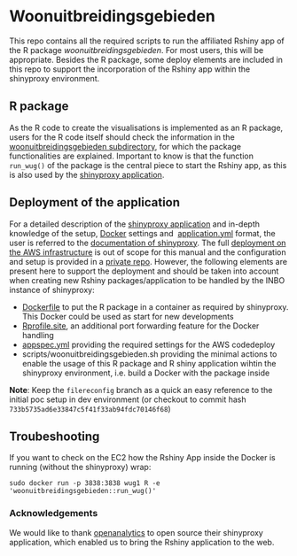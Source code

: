 
# Woonuitbreidingsgebieden 

This repo contains all the required scripts to run the affiliated Rshiny app of the R package *woonuitbreidingsgebieden*. For most users, this will be appropriate. Besides the R package, some deploy elements are included in this repo to support the incorporation of the Rshiny app within the shinyproxy environment.

## R package
As the R code to create the visualisations is implemented as an R package, users for the R code itself should check the information in the [woonuitbreidingsgebieden subdirectory](https://github.com/inbo/woonuitbreidingsgebieden/tree/master/woonuitbreidingsgebieden), for which the package functionalities are explained. Important to know is that the function `run_wug()` of the package is the central piece to start the Rshiny app, as this is also used by the [shinyproxy application](http://www.shinyproxy.io/). 

## Deployment of the application
For a detailed description of the [shinyproxy application](http://www.shinyproxy.io/) and in-depth knowledge of the setup, [Docker](https://github.com/inbo/woonuitbreidingsgebieden/blob/master/Dockerfile) settings and  [application.yml](https://github.com/inbo/woonuitbreidingsgebieden/blob/master/application.yml) format, the user is referred to the [documentation of shinyproxy]((http://www.shinyproxy.io/)). The  full [deployment on the AWS infrastructure](https://www.milieuinfo.be/confluence/pages/viewpage.action?spaceKey=INBOAWS&title=Shiny-Proxy) is out of scope for this manual and the configuration and setup is provided in a [private repo](https://github.com/inbo/shinyproxy). However, the following elements are present here to support the deployment and should be taken into account when creating new Rshiny packages/application to be handled by the INBO instance of shinyproxy:

* [Dockerfile](https://github.com/inbo/woonuitbreidingsgebieden/blob/master/Dockerfile) to put the R package in a container as required by shinyproxy. This Docker could be used as start for new developments
* [Rprofile.site](https://github.com/inbo/woonuitbreidingsgebieden/blob/master/Rprofile.site), an additional port forwarding feature for the Docker handling
* [appspec.yml](https://github.com/inbo/woonuitbreidingsgebieden/blob/master/appspec.yml) providing the required settings for the AWS codedeploy
* scripts/woonuitbreidingsgebieden.sh providing the minimal actions to enable the usage of this R package and R shiny application wihtin the shinyproxy environment, i.e. build a Docker with the package inside

**Note**: Keep the `filereconfig` branch as a quick an easy reference to the initial poc setup in dev environment (or checkout to commit hash `733b5735ad6e33847c5f41f33ab94fdc70146f68`)

## Troubeshooting

If you want to check on the EC2 how the Rshiny App inside the Docker is running (without the shinyproxy) wrap:

```
sudo docker run -p 3838:3838 wug1 R -e 'woonuitbreidingsgebieden::run_wug()'
```

### Acknowledgements
We would like to thank [openanalytics](https://www.openanalytics.eu/) to open source their shinyproxy application, which enabled us to bring the Rshiny application to the web. 


